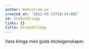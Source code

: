 ```yaml
---
author: Wahnstrom.se
created_at: '2012-03-13T18:34:08Z'
id: Stukatklinga
links: {}
title: Stukatklinga
---
```


Vass klinga med goda stickegenskaper.
